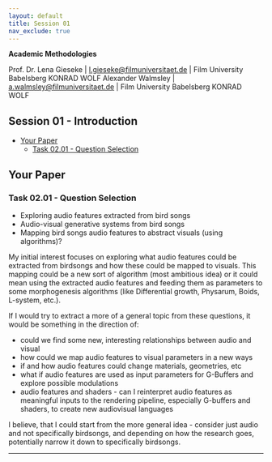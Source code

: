```yaml
---
layout: default
title: Session 01
nav_exclude: true
---
```


**Academic Methodologies**
  
Prof. Dr. Lena Gieseke \| l.gieseke@filmuniversitaet.de \| Film University Babelsberg KONRAD WOLF
Alexander Walmsley \| a.walmsley@filmuniversitaet.de \| Film University Babelsberg KONRAD WOLF


## Session 01 - Introduction

* [Your Paper](#your-paper)
    * [Task 02.01 - Question Selection](#task-0201---question-selection)

## Your Paper

### Task 02.01 - Question Selection

- Exploring audio features extracted from bird songs
- Audio-visual generative systems from bird songs
- Mapping bird songs audio features to abstract visuals (using algorithms)?

My initial interest focuses on exploring what audio features could be extracted from birdsongs and how these could be mapped to visuals. This mapping could be a new sort of algorithm (most ambitious idea) or it could mean using the extracted audio features and feeding them as parameters to some morphogenesis algorithms (like Differential growth, Physarum, Boids, L-system, etc.).

If I would try to extract a more of a general topic from these questions, it would be something in the direction of:
- could we find some new, interesting relationships between audio and visual
- how could we map audio features to visual parameters in a new ways
- if and how audio features could change materials, geometries, etc
- what if audio features are used as input parameters for G-Buffers and explore possible modulations
- audio features and shaders - can I reinterpret audio features as meaningful inputs to the rendering pipeline, especially G-buffers and shaders, to create new audiovisual languages

I believe, that I could start from the more general idea - consider just audio and not specifically birdsongs, and depending on how the research goes, potentially narrow it down to specifically birdsongs.

---
